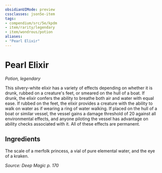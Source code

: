```yaml
---
obsidianUIMode: preview
cssclasses: json5e-item
tags:
- compendium/src/5e/kpdm
- item/rarity/legendary
- item/wondrous/potion
aliases: 
- "Pearl Elixir"
---
```

# Pearl Elixir
*Potion, legendary*  


This silvery-white elixir has a variety of effects depending on whether it is drunk, rubbed on a creature's feet, or smeared on the hull of a boat. If drunk, the elixir confers the ability to breathe both air and water with equal ease. If rubbed on the feet, the elixir provides a creature with the ability to walk on water as if wearing a ring of water walking. If placed on the hull of a boat or similar vessel, the vessel gains a damage threshold of 20 against all environmental effects, and anyone piloting the vessel has advantage on ability checks associated with it. All of these effects are permanent.

## Ingredients

The scale of a merfolk princess, a vial of pure elemental water, and the eye of a kraken.

*Source: Deep Magic p. 170*